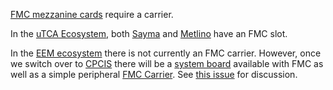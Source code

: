 [FMC mezzanine cards](https://en.wikipedia.org/wiki/FPGA_Mezzanine_Card) require a carrier.

In the [uTCA Ecosystem](https://github.com/sinara-hw/meta/wiki/uTCA), both [Sayma](https://github.com/sinara-hw/meta/wiki/Sayma) and [Metlino](https://github.com/sinara-hw/Metlino/wiki) have an FMC slot.

In the [EEM ecosystem](https://github.com/sinara-hw/meta/wiki/EEM) there is not currently an FMC carrier.  However, once we switch over to  [CPCIS](https://github.com/sinara-hw/meta/wiki/Compact-PCI-Serial-EEM-ecosystem) there will be a [system board](https://ohwr.org/project/diot-sb-zu/wikis/home) available with FMC as well as a simple peripheral [FMC Carrier](https://ohwr.org/project/diot/wikis/diot-fmc-carrier).  See [this issue](https://github.com/sinara-hw/meta/issues/56) for discussion.